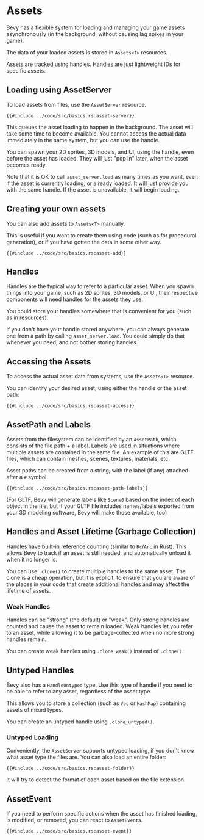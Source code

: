 # Assets

Bevy has a flexible system for loading and managing your game assets
asynchronously (in the background, without causing lag spikes in your game).

The data of your loaded assets is stored in `Assets<T>` resources.

Assets are tracked using handles. Handles are just lightweight IDs for specific assets.

## Loading using AssetServer

To load assets from files, use the `AssetServer` resource.

```rust,no_run,noplayground
{{#include ../code/src/basics.rs:asset-server}}
```

This queues the asset loading to happen in the background. The asset will take
some time to become available. You cannot access the actual data immediately in
the same system, but you can use the handle.

You can spawn your 2D sprites, 3D models, and UI, using the handle, even before
the asset has loaded. They will just "pop in" later, when the asset becomes ready.

Note that it is OK to call `asset_server.load` as many times as you want, even
if the asset is currently loading, or already loaded. It will just provide you
with the same handle. If the asset is unavailable, it will begin loading.

## Creating your own assets

You can also add assets to `Assets<T>` manually.

This is useful if you want to create them using code (such as for procedural
generation), or if you have gotten the data in some other way.

```rust,no_run,noplayground
{{#include ../code/src/basics.rs:asset-add}}
```

## Handles

Handles are the typical way to refer to a particular asset. When you spawn
things into your game, such as 2D sprites, 3D models, or UI, their respective
components will need handles for the assets they use.

You could store your handles somewhere that is convenient for you (such as in
[resources](../basics/res.md)).

If you don't have your handle stored anywhere, you can always generate one from
a path by calling `asset_server.load`. You could simply do that whenever you
need, and not bother storing handles.

## Accessing the Assets

To access the actual asset data from systems, use the `Assets<T>` resource.

You can identify your desired asset, using either the handle or the asset path:

```rust,no_run,noplayground
{{#include ../code/src/basics.rs:asset-access}}
```

## AssetPath and Labels

Assets from the filesystem can be identified by an `AssetPath`, which consists of
the file path + a label. Labels are used in situations where multiple assets are
contained in the same file. An example of this are GLTF files, which can contain
meshes, scenes, textures, materials, etc.

Asset paths can be created from a string, with the label (if any) attached after a `#` symbol.

```rust,no_run,noplayground
{{#include ../code/src/basics.rs:asset-path-labels}}
```

(For GLTF, Bevy will generate labels like `Scene0` based on the index of each
object in the file, but if your GLTF file includes names/labels exported from
your 3D modeling software, Bevy will make those available, too)

## Handles and Asset Lifetime (Garbage Collection)

Handles have built-in reference counting (similar to `Rc`/`Arc` in Rust). This
allows Bevy to track if an asset is still needed, and automatically unload it
when it no longer is.

You can use `.clone()` to create multiple handles to the same asset. The clone
is a cheap operation, but it is explicit, to ensure that you are aware of the
places in your code that create additional handles and may affect the lifetime
of assets.

### Weak Handles

Handles can be "strong" (the default) or "weak". Only strong handles are counted
and cause the asset to remain loaded. Weak handles let you refer to an asset,
while allowing it to be garbage-collected when no more strong handles remain.

You can create weak handles using `.clone_weak()` instead of `.clone()`.

## Untyped Handles

Bevy also has a `HandleUntyped` type. Use this type of handle if you need to
be able to refer to any asset, regardless of the asset type.

This allows you to store a collection (such as `Vec` or `HashMap`) containing
assets of mixed types.

You can create an untyped handle using `.clone_untyped()`.

### Untyped Loading

Conveniently, the `AssetServer` supports untyped loading, if you don't know
what asset type the files are. You can also load an entire folder:

```rust,no_run,noplayground
{{#include ../code/src/basics.rs:asset-folder}}
```

It will try to detect the format of each asset based on the file extension.


## AssetEvent

If you need to perform specific actions when the asset has finished loading, is
modified, or removed, you can react to `AssetEvent`s.

```rust,no_run,noplayground
{{#include ../code/src/basics.rs:asset-event}}
```
